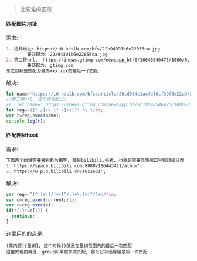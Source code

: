 > 比较难的正则

#### 匹配图片地址

需求:

```markdown
1. 这种地址: https://i0.hdslb.com/bfs/22a94391b6e22856ca.jpg
		要匹配为: 22a94391b6e22856ca.jpg
2. 第二种url,  https://inews.gtimg.com/newsapp_bt/0/10040546475/1000/0, 
		要匹配为: gtimg.com
总之目标是匹配为最终xxx.xxx的最后一个匹配
```

解决: 

```js
let name='https://i0.hdslb.com/bfs/article/26cd954e1acfef6cf39f3d22a94391b6e22856ca.jpg';
//第二种url, 这个也得配上:
//	let name=' https://inews.gtimg.com/newsapp_bt/0/10040546475/1000/0';
let reg=/([^./]+\.[^./]+)(?!.*\.)/im;
var r=reg.exec(name);
console.log(r);
```



#### 匹配网址host

需求: 

```markdown
下面两个的域需要被判断为相等, 都是bilibili.格式, 也就是需要忽略端口号和顶级分类
1. https://space.bilibili.com:8080/186443421/album';
2. https://w.p.h.bilibili.cn/1851631';
```

解决: 

```js
var reg=/^[^:]+:[/]+([^/.]+\.)+[^/]+\//im;
var c=reg.exec(currenturl);
var r=reg.exec(e);
if(r[1]!=c[1]) {
  continue;
}
```

这里用的的点是:

```regexp
(某内容){量词}, 这个时候()就是在量词范围内的最后一次匹配
这里的理由就是, group如果被多次匹配, 那么它永远保留最后一次匹配.
```

